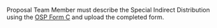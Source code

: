 Proposal Team Member must describe the Special Indirect Distribution using the [OSP Form C]( http://osp.vt.edu/sites/osp.vt.edu/files/form_c_12_18_06.doc) and upload the completed form. 
